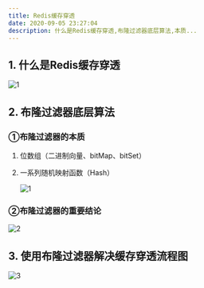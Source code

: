 ```yaml
---
title: Redis缓存穿透
date: 2020-09-05 23:27:04
description: 什么是Redis缓存穿透,布隆过滤器底层算法,本质...
---
```

## 1. 什么是Redis缓存穿透

![1](/redis-cache-penetration/20200905222406159931584661410.png)

## 2. 布隆过滤器底层算法

### ①布隆过滤器的本质

1. 位数组（二进制向量、bitMap、bitSet）

2. 一系列随机映射函数（Hash）

   ![1](/redis-cache-penetration/20200905225425159931766557459.png)

### ②布隆过滤器的重要结论

![2](/redis-cache-penetration/20200905225657159931781799473.png)

## 3. 使用布隆过滤器解决缓存穿透流程图

![3](/redis-cache-penetration/20200905232415159931945520524.png)
